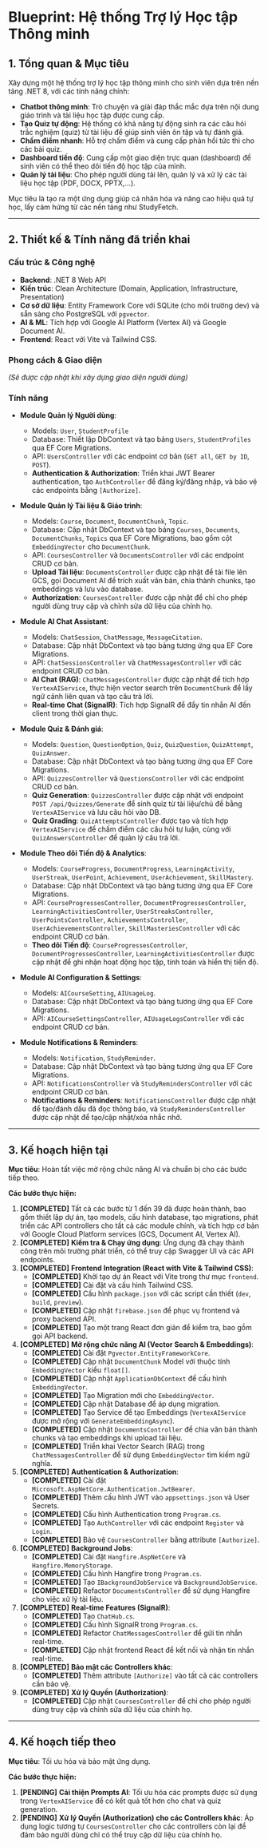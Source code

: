 # Blueprint: Hệ thống Trợ lý Học tập Thông minh

## 1. Tổng quan & Mục tiêu

Xây dựng một hệ thống trợ lý học tập thông minh cho sinh viên dựa trên nền tảng .NET 8, với các tính năng chính:
- **Chatbot thông minh**: Trò chuyện và giải đáp thắc mắc dựa trên nội dung giáo trình và tài liệu học tập được cung cấp.
- **Tạo Quiz tự động**: Hệ thống có khả năng tự động sinh ra các câu hỏi trắc nghiệm (quiz) từ tài liệu để giúp sinh viên ôn tập và tự đánh giá.
- **Chấm điểm nhanh**: Hỗ trợ chấm điểm và cung cấp phản hồi tức thì cho các bài quiz.
- **Dashboard tiến độ**: Cung cấp một giao diện trực quan (dashboard) để sinh viên có thể theo dõi tiến độ học tập của mình.
- **Quản lý tài liệu**: Cho phép người dùng tải lên, quản lý và xử lý các tài liệu học tập (PDF, DOCX, PPTX,...).

Mục tiêu là tạo ra một ứng dụng giúp cá nhân hóa và nâng cao hiệu quả tự học, lấy cảm hứng từ các nền tảng như StudyFetch.

---

## 2. Thiết kế & Tính năng đã triển khai

### Cấu trúc & Công nghệ
- **Backend**: .NET 8 Web API
- **Kiến trúc**: Clean Architecture (Domain, Application, Infrastructure, Presentation)
- **Cơ sở dữ liệu**: Entity Framework Core với SQLite (cho môi trường dev) và sẵn sàng cho PostgreSQL với `pgvector`.
- **AI & ML**: Tích hợp với Google AI Platform (Vertex AI) và Google Document AI.
- **Frontend**: React với Vite và Tailwind CSS.

### Phong cách & Giao diện
*(Sẽ được cập nhật khi xây dựng giao diện người dùng)*

### Tính năng
- **Module Quản lý Người dùng**:
    - Models: `User`, `StudentProfile`
    - Database: Thiết lập DbContext và tạo bảng `Users`, `StudentProfiles` qua EF Core Migrations.
    - API: `UsersController` với các endpoint cơ bản (`GET all`, `GET by ID`, `POST`).
    - **Authentication & Authorization**: Triển khai JWT Bearer authentication, tạo `AuthController` để đăng ký/đăng nhập, và bảo vệ các endpoints bằng `[Authorize]`.

- **Module Quản lý Tài liệu & Giáo trình**:
    - Models: `Course`, `Document`, `DocumentChunk`, `Topic`.
    - Database: Cập nhật DbContext và tạo bảng `Courses`, `Documents`, `DocumentChunks`, `Topics` qua EF Core Migrations, bao gồm cột `EmbeddingVector` cho `DocumentChunk`.
    - API: `CoursesController` và `DocumentsController` với các endpoint CRUD cơ bản.
    - **Upload Tài liệu**: `DocumentsController` được cập nhật để tải file lên GCS, gọi Document AI để trích xuất văn bản, chia thành chunks, tạo embeddings và lưu vào database.
    - **Authorization**: `CoursesController` được cập nhật để chỉ cho phép người dùng truy cập và chỉnh sửa dữ liệu của chính họ.

- **Module AI Chat Assistant**:
    - Models: `ChatSession`, `ChatMessage`, `MessageCitation`.
    - Database: Cập nhật DbContext và tạo bảng tương ứng qua EF Core Migrations.
    - API: `ChatSessionsController` và `ChatMessagesController` với các endpoint CRUD cơ bản.
    - **AI Chat (RAG)**: `ChatMessagesController` được cập nhật để tích hợp `VertexAIService`, thực hiện vector search trên `DocumentChunk` để lấy ngữ cảnh liên quan và tạo câu trả lời.
    - **Real-time Chat (SignalR)**: Tích hợp SignalR để đẩy tin nhắn AI đến client trong thời gian thực.

- **Module Quiz & Đánh giá**:
    - Models: `Question`, `QuestionOption`, `Quiz`, `QuizQuestion`, `QuizAttempt`, `QuizAnswer`.
    - Database: Cập nhật DbContext và tạo bảng tương ứng qua EF Core Migrations.
    - API: `QuizzesController` và `QuestionsController` với các endpoint CRUD cơ bản.
    - **Quiz Generation**: `QuizzesController` được cập nhật với endpoint `POST /api/Quizzes/Generate` để sinh quiz từ tài liệu/chủ đề bằng `VertexAIService` và lưu câu hỏi vào DB.
    - **Quiz Grading**: `QuizAttemptsController` được tạo và tích hợp `VertexAIService` để chấm điểm các câu hỏi tự luận, cùng với `QuizAnswersController` để quản lý câu trả lời.

- **Module Theo dõi Tiến độ & Analytics**:
    - Models: `CourseProgress`, `DocumentProgress`, `LearningActivity`, `UserStreak`, `UserPoint`, `Achievement`, `UserAchievement`, `SkillMastery`.
    - Database: Cập nhật DbContext và tạo bảng tương ứng qua EF Core Migrations.
    - API: `CourseProgressesController`, `DocumentProgressesController`, `LearningActivitiesController`, `UserStreaksController`, `UserPointsController`, `AchievementsController`, `UserAchievementsController`, `SkillMasteriesController` với các endpoint CRUD cơ bản.
    - **Theo dõi Tiến độ**: `CourseProgressesController`, `DocumentProgressesController`, `LearningActivitiesController` được cập nhật để ghi nhận hoạt động học tập, tính toán và hiển thị tiến độ.

- **Module AI Configuration & Settings**:
    - Models: `AICourseSetting`, `AIUsageLog`.
    - Database: Cập nhật DbContext và tạo bảng tương ứng qua EF Core Migrations.
    - API: `AICourseSettingsController`, `AIUsageLogsController` với các endpoint CRUD cơ bản.

- **Module Notifications & Reminders**:
    - Models: `Notification`, `StudyReminder`.
    - Database: Cập nhật DbContext và tạo bảng tương ứng qua EF Core Migrations.
    - API: `NotificationsController` và `StudyRemindersController` với các endpoint CRUD cơ bản.
    - **Notifications & Reminders**: `NotificationsController` được cập nhật để tạo/đánh dấu đã đọc thông báo, và `StudyRemindersController` được cập nhật để tạo/cập nhật/xóa nhắc nhở.

---

## 3. Kế hoạch hiện tại

**Mục tiêu**: Hoàn tất việc mở rộng chức năng AI và chuẩn bị cho các bước tiếp theo.

**Các bước thực hiện:**

1.  **[COMPLETED]** Tất cả các bước từ 1 đến 39 đã được hoàn thành, bao gồm thiết lập dự án, tạo models, cấu hình database, tạo migrations, phát triển các API controllers cho tất cả các module chính, và tích hợp cơ bản với Google Cloud Platform services (GCS, Document AI, Vertex AI).
2.  **[COMPLETED]** **Kiểm tra & Chạy ứng dụng**: Ứng dụng đã chạy thành công trên môi trường phát triển, có thể truy cập Swagger UI và các API endpoints.
3.  **[COMPLETED]** **Frontend Integration (React with Vite & Tailwind CSS)**:
    *   **[COMPLETED]** Khởi tạo dự án React với Vite trong thư mục `frontend`.
    *   **[COMPLETED]** Cài đặt và cấu hình Tailwind CSS.
    *   **[COMPLETED]** Cấu hình `package.json` với các script cần thiết (`dev`, `build`, `preview`).
    *   **[COMPLETED]** Cập nhật `firebase.json` để phục vụ frontend và proxy backend API.
    *   **[COMPLETED]** Tạo một trang React đơn giản để kiểm tra, bao gồm gọi API backend.
4.  **[COMPLETED]** **Mở rộng chức năng AI (Vector Search & Embeddings)**:
    *   **[COMPLETED]** Cài đặt `Pgvector.EntityFrameworkCore`.
    *   **[COMPLETED]** Cập nhật `DocumentChunk` Model với thuộc tính `EmbeddingVector` kiểu `float[]`.
    *   **[COMPLETED]** Cập nhật `ApplicationDbContext` để cấu hình `EmbeddingVector`.
    *   **[COMPLETED]** Tạo Migration mới cho `EmbeddingVector`.
    *   **[COMPLETED]** Cập nhật Database để áp dụng migration.
    *   **[COMPLETED]** Tạo Service để tạo Embeddings (`VertexAIService` được mở rộng với `GenerateEmbeddingAsync`).
    *   **[COMPLETED]** Cập nhật `DocumentsController` để chia văn bản thành chunks và tạo embeddings khi upload tài liệu.
    *   **[COMPLETED]** Triển khai Vector Search (RAG) trong `ChatMessagesController` để sử dụng `EmbeddingVector` tìm kiếm ngữ nghĩa.
5.  **[COMPLETED]** **Authentication & Authorization**:
    *   **[COMPLETED]** Cài đặt `Microsoft.AspNetCore.Authentication.JwtBearer`.
    *   **[COMPLETED]** Thêm cấu hình JWT vào `appsettings.json` và User Secrets.
    *   **[COMPLETED]** Cấu hình Authentication trong `Program.cs`.
    *   **[COMPLETED]** Tạo `AuthController` với các endpoint `Register` và `Login`.
    *   **[COMPLETED]** Bảo vệ `CoursesController` bằng attribute `[Authorize]`.
6.  **[COMPLETED]** **Background Jobs**:
    *   **[COMPLETED]** Cài đặt `Hangfire.AspNetCore` và `Hangfire.MemoryStorage`.
    *   **[COMPLETED]** Cấu hình Hangfire trong `Program.cs`.
    *   **[COMPLETED]** Tạo `IBackgroundJobService` và `BackgroundJobService`.
    *   **[COMPLETED]** Refactor `DocumentsController` để sử dụng Hangfire cho việc xử lý tài liệu.
7.  **[COMPLETED]** **Real-time Features (SignalR)**:
    *   **[COMPLETED]** Tạo `ChatHub.cs`.
    *   **[COMPLETED]** Cấu hình SignalR trong `Program.cs`.
    *   **[COMPLETED]** Refactor `ChatMessagesController` để gửi tin nhắn real-time.
    *   **[COMPLETED]** Cập nhật frontend React để kết nối và nhận tin nhắn real-time.
8.  **[COMPLETED]** **Bảo mật các Controllers khác**:
    *   **[COMPLETED]** Thêm attribute `[Authorize]` vào tất cả các controllers cần bảo vệ.
9.  **[COMPLETED]** **Xử lý Quyền (Authorization)**:
    *   **[COMPLETED]** Cập nhật `CoursesController` để chỉ cho phép người dùng truy cập và chỉnh sửa dữ liệu của chính họ.

---

## 4. Kế hoạch tiếp theo

**Mục tiêu**: Tối ưu hóa và bảo mật ứng dụng.

**Các bước thực hiện:**

1.  **[PENDING]** **Cải thiện Prompts AI**: Tối ưu hóa các prompts được sử dụng trong `VertexAIService` để có kết quả tốt hơn cho chat và quiz generation.
2.  **[PENDING]** **Xử lý Quyền (Authorization) cho các Controllers khác**: Áp dụng logic tương tự `CoursesController` cho các controllers còn lại để đảm bảo người dùng chỉ có thể truy cập dữ liệu của chính họ.
